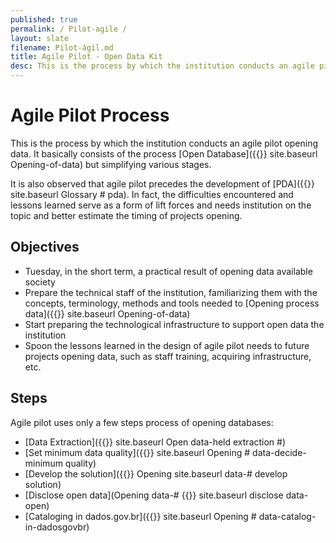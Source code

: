 ```yaml
---
published: true
permalink: / Pilot-agile /
layout: slate
filename: Pilot-ágil.md
title: Agile Pilot - Open Data Kit
desc: This is the process by which the institution conducts an agile pilot opening data.
---
```


Agile Pilot Process
====

This is the process by which the institution conducts an agile pilot opening
data. It basically consists of the process
[Open Database]({{}} site.baseurl Opening-of-data)
but simplifying various stages.

It is also observed that agile pilot precedes the development of
[PDA]({{}} site.baseurl Glossary # pda). In fact, the difficulties encountered and lessons
learned serve as a form of lift forces and needs
institution on the topic and better estimate the timing of projects
opening.

## Objectives

* Tuesday, in the short term, a practical result of opening data available
  society
* Prepare the technical staff of the institution, familiarizing them with the
  concepts, terminology, methods and tools needed to
  [Opening process data]({{}} site.baseurl Opening-of-data)
* Start preparing the technological infrastructure to support open data
  the institution
* Spoon the lessons learned in the design of agile pilot needs to
  future projects opening data, such as staff training,
  acquiring infrastructure, etc.

## Steps

Agile pilot uses only a few steps process of opening databases:

* [Data Extraction]({{}} site.baseurl Open data-held extraction #)
* [Set minimum data quality]({{}} site.baseurl Opening # data-decide-minimum quality)
* [Develop the solution]({{}} Opening site.baseurl data-# develop solution)
* [Disclose open data](Opening data-# {{}} site.baseurl disclose data-open)
* [Cataloging in dados.gov.br]({{}} site.baseurl Opening # data-catalog-in-dadosgovbr)

